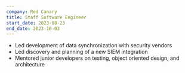 ```yaml
--- 
company: Red Canary
title: Staff Software Engineer
start_date: 2023-08-23
end_date: 2023-10-03
---
```


* Led development of data synchronization with security vendors
* Led discovery and planning of a new SIEM integration
* Mentored junior developers on testing, object oriented design, and architecture
